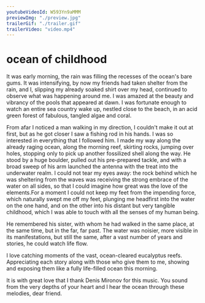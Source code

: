 ```yaml
---
youtubeVideoId: W593Yn9aMMM
previewImg: "./preview.jpg"
trailerGif: "./trailer.gif"
trailerVideo: "video.mp4"
---
```


# ocean of childhood

It was early morning, the rain was filling the recesses of the ocean's bare gums. It was intensifying, by now my friends had taken shelter from the rain, and I, slipping my already soaked shirt over my head, continued to observe what was happening around me. I was amazed at the beauty and vibrancy of the pools that appeared at dawn. I was fortunate enough to watch an entire sea country wake up, nestled close to the beach, in an acid green forest of fabulous, tangled algae and coral.

From afar I noticed a man walking in my direction, I couldn't make it out at first, but as he got closer I saw a fishing rod in his hands. I was so interested in everything that I followed him. I made my way along the already raging ocean, along the morning reef, skirting rocks, jumping over holes, stopping only to pick up another fossilized shell along the way. He stood by a huge boulder, pulled out his pre-prepared tackle, and with a broad sweep of his arm launched the antenna with the treat into the underwater realm. I could not tear my eyes away: the rock behind which he was sheltering from the waves was receiving the strong embrace of the water on all sides, so that I could imagine how great was the love of the elements.For a moment I could not keep my feet from the impending force, which naturally swept me off my feet, plunging me headfirst into the water on the one hand, and on the other into his distant but very tangible childhood, which I was able to touch with all the senses of my human being.

He remembered his sister, with whom he had walked in the same place, at the same time, but in the far, far past. The water was noisier, more visible in its manifestations, but still the same, after a vast number of years and stories, he could watch life flow.

I love catching moments of the vast, ocean-cleared eucalyptus reefs. Appreciating each story along with those who give them to me, showing and exposing them like a fully life-filled ocean this morning.

It is with great love that I thank Denis Mironov for this music. You sound from the very depths of your heart and I hear the ocean through these melodies, dear friend.
